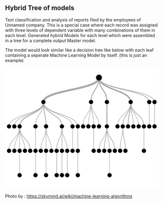 <h2>Hybrid Tree of models</h2>

Text classification and analysis of reports filed by the employees of Unnamed company. This is a special case where each record was assigned with three levels of dependent variable with many combinations of them in each level. Generated hybrid Models for each level which were assembled in a tree for a complete output Master model. 

The model would look similar like a decision tree like below with each leaf containing a seperate Machine Learning Model by itself. (this is just an example)

![Image of Yaktocat](https://github.com/KavinkumarRM/My-Repository/blob/master/Hybrid%20tree%20of%20models/decision_tree.png)

Photo by : https://skymind.ai/wiki/machine-learning-algorithms
